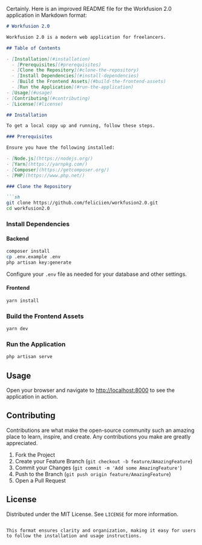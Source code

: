 Certainly. Here is an improved README file for the Workfusion 2.0 application in Markdown format:

```markdown
# Workfusion 2.0

Workfusion 2.0 is a modern web application for freelancers.

## Table of Contents

- [Installation](#installation)
  - [Prerequisites](#prerequisites)
  - [Clone the Repository](#clone-the-repository)
  - [Install Dependencies](#install-dependencies)
  - [Build the Frontend Assets](#build-the-frontend-assets)
  - [Run the Application](#run-the-application)
- [Usage](#usage)
- [Contributing](#contributing)
- [License](#license)

## Installation

To get a local copy up and running, follow these steps.

### Prerequisites

Ensure you have the following installed:

- [Node.js](https://nodejs.org/)
- [Yarn](https://yarnpkg.com/)
- [Composer](https://getcomposer.org/)
- [PHP](https://www.php.net/)

### Clone the Repository

```sh
git clone https://github.com/feliciien/workfusion2.0.git
cd workfusion2.0
```

### Install Dependencies

#### Backend

```sh
composer install
cp .env.example .env
php artisan key:generate
```

Configure your `.env` file as needed for your database and other settings.

#### Frontend

```sh
yarn install
```

### Build the Frontend Assets

```sh
yarn dev
```

### Run the Application

```sh
php artisan serve
```

## Usage

Open your browser and navigate to [http://localhost:8000](http://localhost:8000) to see the application in action.

## Contributing

Contributions are what make the open-source community such an amazing place to learn, inspire, and create. Any contributions you make are greatly appreciated.

1. Fork the Project
2. Create your Feature Branch (`git checkout -b feature/AmazingFeature`)
3. Commit your Changes (`git commit -m 'Add some AmazingFeature'`)
4. Push to the Branch (`git push origin feature/AmazingFeature`)
5. Open a Pull Request

## License

Distributed under the MIT License. See `LICENSE` for more information.
```

This format ensures clarity and organization, making it easy for users to follow the installation and usage instructions.
